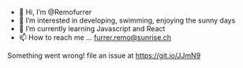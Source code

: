 - 👋 Hi, I’m @Remofurrer
- 👀 I’m interested in developing, swimming, enjoying the sunny days
- 🌱 I’m currently learning Javascript and React
- 📫 How to reach me ... furrer.remo@sunrise.ch

<!---
Remofurrer/Remofurrer is a ✨ special ✨ repository because its `README.md` (this file) appears on your GitHub profile.
You can click the Preview link to take a look at your changes.
--->

Something went wrong! file an issue at https://git.io/JJmN9
